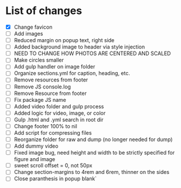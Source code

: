 # List of changes

- [x] Change favicon
- [ ] Add images
- [ ] Reduced margin on popup text, right side
- [ ] Added background image to header via style injection
- [ ] NEED TO CHANGE HOW PHOTOS ARE CENTERED AND SCALED
- [ ] Make circles smaller
- [ ] Add gulp handler on image folder
- [ ] Organize sections.yml for caption, heading, etc.
- [ ] Remove resources from footer
- [ ] Remove JS console.log
- [ ] Remove Resource from footer
- [ ] Fix package JS name
- [ ] Added video folder and gulp process
- [ ] Added logic for video, image, or color
- [ ] Gulp .html and .yml search in root dir
- [ ] Change footer 100% to nil
- [ ] Add script for compressing files
- [ ] Reorganize folder for raw and dump (no longer needed for dump)
- [ ] Add dummy video
- [ ] Fixed image bug, need height and width to be strictly specified for figure and image
- [ ] sweet scroll offset = 0, not 50px
- [ ] Change section-margins to 4rem and 6rem, thinner on the sides
- [ ] Close paranthesis in popup blank`
